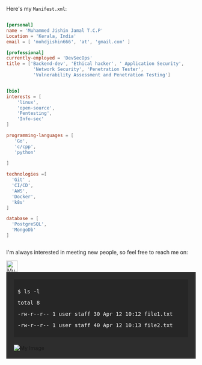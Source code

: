 




              

Here's my `Manifest.xml`:

```toml

[personal]
name = 'Muhammed Jishin Jamal T.C.P'
Location = 'Kerala, India'
email = [ 'mohdjishin666', 'at', 'gmail.com' ]

[professional]
currently-employed = 'DevSecOps'
title = ['Backend-dev', 'Ethical hacker', ' Application Security', 
          'Network Security', 'Penetration Tester',
          'Vulnerability Assessment and Penetration Testing']


[bio]
interests = [
    'linux',
    'open-source',
    'Pentesting',
    'Info-sec'
]

programming-languages = [
   'Go',
   'c/cpp',
   'python'
 
]

technologies =[
  'Git' ,
  'CI/CD',
  'AWS',
  'Docker',
  'k8s'
]

database = [
  'PostgreSQL',
  'MongoDb'
]

```


```

```
I'm always interested in meeting new people, so feel free to reach me on:



  <div>
    <a href="https://www.linkedin.com/in/muhammed-jishin-jamal-t-c-p-a398aa215">
      <img src="https://www.vectorlogo.zone/logos/linkedin/linkedin-icon.svg" alt="Muhammed Jishin Jamal T.C.P's LinkedIn Profile" height="30" width="30">
    </a>



   

</div>

<div style="background-color: #2d2d2d; padding: 20px;">
  <div style="background-color: #262626; padding: 10px;">
    <p style="color: #ffffff; font-family: monospace;">$ ls -l</p>
    <p style="color: #ffffff; font-family: monospace;">total 8</p>
    <p style="color: #ffffff; font-family: monospace;">-rw-r--r--  1 user  staff    30 Apr 12 10:12 file1.txt</p>
    <p style="color: #ffffff; font-family: monospace;">-rw-r--r--  1 user  staff    40 Apr 12 10:13 file2.txt</p>
  </div>
  <img style="margin-top: 20px; display: block; margin-left: auto; margin-right: auto;" src="https://tryhackme-badges.s3.amazonaws.com/mohdjishin.png" alt="My Image">
</div>




